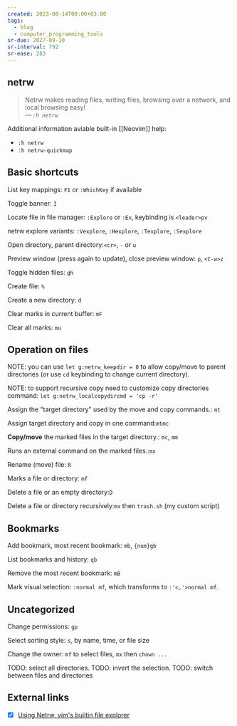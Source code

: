 ```yaml
---
created: 2023-08-14T00:00+03:00
tags:
  - blog
  - computer_programming_tools
sr-due: 2027-09-10
sr-interval: 792
sr-ease: 283
---
```


## netrw

> Netrw makes reading files, writing files, browsing over a network, and local browsing easy!\
> — <cite>`:h netrw`</cite>

Additional information aviable built-in [[Neovim]] help:
 
- `:h netrw`
- `:h netrw-quickmap`

## Basic shortcuts

List key mappings:<wbr class="f"> `F1` or `:WhichKey` if available

Toggle banner:<wbr class="f"> `I`

Locate file in file manager:<wbr class="f"> `:Explore` or `:Ex`, keybinding is `<leader>pv`

netrw explore variants:<wbr class="f"> `:Vexplore`, `:Hexplore`, `:Texplore`, `:Sexplore`

Open directory, parent directory:<wbr class="f"> `<cr>`, `-` or `u`

Preview window (press again to update), close preview window:<wbr class="f"> `p`, `<C-w>z`

Toggle hidden files:<wbr class="f"> `gh`

Create file:<wbr class="f"> `%`

Create a new directory:<wbr class="f"> `d`

Clear marks in current buffer:<wbr class="f"> `mF`

Clear all marks:<wbr class="f"> `mu`

## Operation on files

NOTE: you can use `let g:netrw_keepdir = 0` to allow copy/move to parent directories (or use `cd` keybinding to change current directory).

NOTE: to support recursive copy need to customize copy directories command: `let g:netrw_localcopydircmd = 'cp -r'`

Assign the "target directory" used by the move and copy commands.:<wbr class="f"> `mt`

Assign target directory and copy in one command:<wbr class="f"> `mtmc`

**Copy/move** the marked files in the target directory.:<wbr class="f"> `mc`, `mm`

Runs an external command on the marked files.:<wbr class="f"> `mx`

Rename (move) file:<wbr class="f"> `R`

Marks a file or directory:<wbr class="f"> `mf`

Delete a file or an empty directory:<wbr class="f"> `D`

Delete a file or directory recursively:<wbr class="f"> `mx` then `trash.sh` (my custom script)

## Bookmarks

Add bookmark, most recent bookmark:<wbr class="f"> `mb`, `{num}gb`

List bookmarks and history:<wbr class="f"> `qb`

Remove the most recent bookmark:<wbr class="f"> `mB`

Mark visual selection:<wbr class="f"> `:normal mf`, which transforms to `:'<,'>normal mf`.

## Uncategorized

Change permissions:<wbr class="f"> `gp`

Select sorting style:<wbr class="f"> `s`, by name, time, or file size

Change the owner:<wbr class="f"> `mf` to select files, `mx` then `chown ...`

TODO: select all directories. TODO: invert the selection. TODO: switch between files and directories

## External links

- [x] [Using Netrw, vim's builtin file explorer](https://vonheikemen.github.io/devlog/tools/using-netrw-vim-builtin-file-explorer/)
